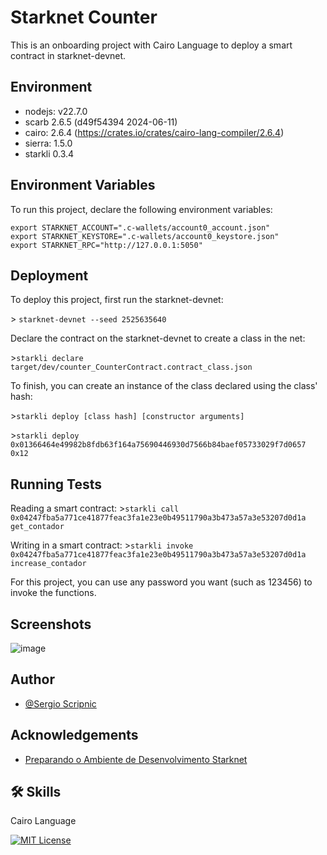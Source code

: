 
# Starknet Counter

This is an onboarding project with Cairo Language to deploy a smart contract in starknet-devnet.

## Environment

- nodejs: v22.7.0
- scarb 2.6.5 (d49f54394 2024-06-11)
- cairo: 2.6.4 (https://crates.io/crates/cairo-lang-compiler/2.6.4)
- sierra: 1.5.0
- starkli 0.3.4

## Environment Variables

To run this project, declare the following environment variables:

```
export STARKNET_ACCOUNT=".c-wallets/account0_account.json"
export STARKNET_KEYSTORE=".c-wallets/account0_keystore.json"
export STARKNET_RPC="http://127.0.0.1:5050"
```

## Deployment

To deploy this project, first run the starknet-devnet:

\> `starknet-devnet --seed 2525635640`

Declare the contract on the starknet-devnet to create a class in the net:

\>`starkli declare target/dev/counter_CounterContract.contract_class.json`

To finish, you can create an instance of the class declared using the class' hash:

\>`starkli deploy [class hash] [constructor arguments]`

\>`starkli deploy 0x01366464e49982b8fdb63f164a75690446930d7566b84baef05733029f7d0657 0x12`


## Running Tests

Reading a smart contract:
\>`starkli call 0x04247fba5a771ce41877feac3fa1e23e0b49511790a3b473a57a3e53207d0d1a get_contador`

Writing in a smart contract:
\>`starkli invoke 0x04247fba5a771ce41877feac3fa1e23e0b49511790a3b473a57a3e53207d0d1a increase_contador`

For this project, you can use any password you want (such as 123456) to invoke the functions.

## Screenshots

![image](https://github.com/user-attachments/assets/8d95ce54-a6b5-42ed-9a61-41d614d221b9)


## Author

- [@Sergio Scripnic](https://www.github.com/SScripnic)
 

## Acknowledgements

 - [Preparando o Ambiente de Desenvolvimento Starknet](https://medium.com/starknet-in-brazil/preparando-ambiente-de-desenvolvimento-starknet-9e0663c1e0e5)

## 🛠 Skills
Cairo Language

[![MIT License](https://img.shields.io/badge/License-MIT-green.svg)](https://choosealicense.com/licenses/mit/)
